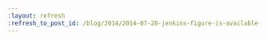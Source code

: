 ```yaml
---
:layout: refresh
:refresh_to_post_id: /blog/2014/2014-07-28-jenkins-figure-is-available-in-shapeways
---
```

